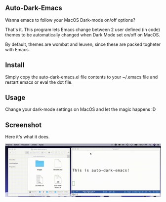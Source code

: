 Auto-Dark-Emacs
---------------

Wanna emacs to follow your MacOS Dark-mode on/off options?

That's it. This program lets Emacs change between 2 user defined (in code) themes to be automatically changed when Dark Mode set on/off on MacOS.

By default, themes are wombat and leuven, since these are packed togheter with Emacs.


Install
-------
Simply copy the auto-dark-emacs.el file contents to your ~/.emacs file and restart emacs or eval the dot file.


Usage
-----
Change your dark-mode settings on MacOS and let the magic happens :D

Screenshot
----------
Here it's what it does.

![auto-dark-emacs  in action](images/ade.gif)


